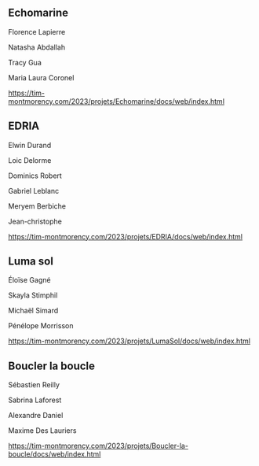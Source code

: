 <h2>Echomarine</h2>

Florence Lapierre

Natasha Abdallah

Tracy Gua

Maria Laura Coronel


https://tim-montmorency.com/2023/projets/Echomarine/docs/web/index.html

<h2>EDRIA</h2>

Elwin Durand

Loic Delorme

Dominics Robert

Gabriel Leblanc

Meryem Berbiche

Jean-christophe


https://tim-montmorency.com/2023/projets/EDRIA/docs/web/index.html

<h2>Luma sol</h2>

Éloïse Gagné

Skayla Stimphil

Michaël Simard

Pénélope Morrisson

https://tim-montmorency.com/2023/projets/LumaSol/docs/web/index.html

<h2>Boucler la boucle</h2>

Sébastien Reilly

Sabrina Laforest

Alexandre Daniel

Maxime Des Lauriers


https://tim-montmorency.com/2023/projets/Boucler-la-boucle/docs/web/index.html

